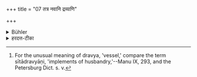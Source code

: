 +++
title = "07 तत्र नवानि द्रव्याणि"

+++

<details><summary>Bühler</summary>

7. New vessels are, used for that, [^4] 


[^4]:  For the unusual meaning of dravya, 'vessel,' compare the term sītādravyāṇi, 'implements of husbandry,'--Manu IX, 293, and the Petersburg Dict. s. v.
</details>

<details><summary>हरदत्त-टीका</summary>

## सूत्रम्
तत्र नवानि द्रव्याणि ॥ ८ ॥  
### टिप्पनी
तत्र नित्यश्राद्धे द्रव्याणि नवान्येव ग्राह्याणि ॥ ८॥
</details>
